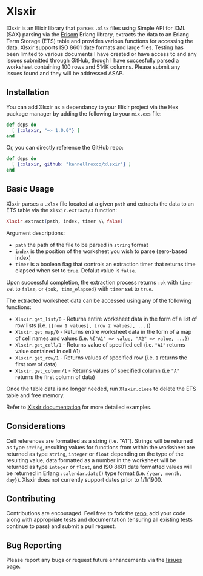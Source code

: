 # Xlsxir

Xlsxir is an Elixir library that parses `.xlsx` files using Simple API for XML (SAX) parsing via the [Erlsom](https://github.com/willemdj/erlsom) Erlang library, extracts the data to an Erlang Term Storage (ETS) table and provides various functions for accessing the data. Xlsxir supports ISO 8601 date formats and large files. Testing has been limited to various documents I have created or have access to and any issues submitted through GitHub, though I have succesfully parsed a worksheet containing 100 rows and 514K columns. Please submit any issues found and they will be addressed ASAP.  

## Installation

You can add Xlsxir as a dependancy to your Elixir project via the Hex package manager by adding the following to your `mix.exs` file: 

```elixir
def deps do
  [ {:xlsxir, "~> 1.0.0"} ]
end
```

Or, you can directly reference the GitHub repo:

```elixir
def deps do
  [ {:xlsxir, github: "kennellroxco/xlsxir"} ]
end
```

## Basic Usage

Xlsxir parses a `.xlsx` file located at a given `path` and extracts the data to an ETS table via the `Xlsxir.extract/3` function:

```elixir
Xlsxir.extract(path, index, timer \\ false)
```

Argument descriptions:
- `path` the path of the file to be parsed in `string` format
- `index` is the position of the worksheet you wish to parse (zero-based index)
- `timer` is a boolean flag that controls an extraction timer that returns time elapsed when set to `true`. Defalut value is `false`.

Upon successful completion, the extraction process returns `:ok` with `timer` set to `false`, or `{:ok, time_elapsed}` with `timer` set to `true`.

The extracted worksheet data can be accessed using any of the following functions:
- `Xlsxir.get_list/0` - Returns entire worksheet data in the form of a list of row lists (i.e. `[[row 1 values], [row 2 values], ...]`)
- `Xlsxir.get_map/0` - Returns entire worksheet data in the form of a map of cell names and values (i.e. `%{"A1" => value, "A2" => value, ...}`)
- `Xlsxir.get_cell/1` - Returns value of specified cell (i.e. `"A1"` returns value contained in cell A1)
- `Xlsxir.get_row/1` - Returns values of specified row (i.e. `1` returns the first row of data)
- `Xlsxir.get_column/1` - Returns values of specified column (i.e `"A"` returns the first column of data)

Once the table data is no longer needed, run `Xlsxir.close` to delete the ETS table and free memory.

Refer to [Xlsxir documentation](https://hexdocs.pm/xlsxir/index.html) for more detailed examples. 

## Considerations

Cell references are formatted as a string (i.e. "A1"). Strings will be returned as type `string`, resulting values for functions from within the worksheet are returned as type `string`, `integer` or `float` depending on the type of the resulting value, data formatted as a number in the worksheet will be returned as type `integer` or `float`, and ISO 8601 date formatted values will be returned in Erlang `:calendar.date()` type format (i.e. `{year, month, day}`). Xlsxir does not currently support dates prior to 1/1/1900.

## Contributing

Contributions are encouraged. Feel free to fork the [repo](https://github.com/kennellroxco/xlsxir), add your code along with appropriate tests and documentation (ensuring all existing tests continue to pass) and submit a pull request. 

## Bug Reporting

Please report any bugs or request future enhancements via the [Issues](https://github.com/kennellroxco/xlsxir/issues) page. 
